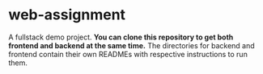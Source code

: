 # web-assignment

A fullstack demo project. **You can clone this repository to get both frontend and backend at the same time.** The directories for backend and frontend contain their own READMEs with respective instructions to run them.
